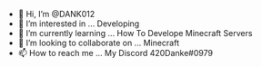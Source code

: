 - 👋 Hi, I’m @DANK012
- 👀 I’m interested in ... Developing
- 🌱 I’m currently learning ... How To Develope Minecraft Servers
- 💞️ I’m looking to collaborate on ... Minecraft
- 📫 How to reach me ... My Discord 420Danke#0979

<!---
DANK012/DANK012 is a ✨ special ✨ repository because its `README.md` (this file) appears on your GitHub profile.
You can click the Preview link to take a look at your changes.
--->
